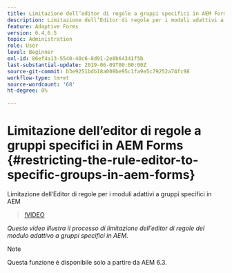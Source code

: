 ```yaml
---
title: Limitazione dell’editor di regole a gruppi specifici in AEM Forms
description: Limitazione dell’Editor di regole per i moduli adattivi a gruppi specifici in AEM
feature: Adaptive Forms
version: 6.4,6.5
topic: Administration
role: User
level: Beginner
exl-id: 86ef4a13-5540-40c6-8d91-2e8b64341f5b
last-substantial-update: 2019-06-09T00:00:00Z
source-git-commit: b3e9251bdb18a008be95c1fa9e5c79252a74fc98
workflow-type: tm+mt
source-wordcount: '68'
ht-degree: 0%

---
```


# Limitazione dell’editor di regole a gruppi specifici in AEM Forms {#restricting-the-rule-editor-to-specific-groups-in-aem-forms}

Limitazione dell’Editor di regole per i moduli adattivi a gruppi specifici in AEM

>[!VIDEO](https://video.tv.adobe.com/v/19470?quality=12&learn=on)

*Questo video illustra il processo di limitazione dell’editor di regole del modulo adattivo a gruppi specifici in AEM.*

>[!NOTE]
>
>Questa funzione è disponibile solo a partire da AEM 6.3.
